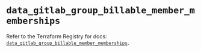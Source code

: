 # `data_gitlab_group_billable_member_memberships`

Refer to the Terraform Registry for docs: [`data_gitlab_group_billable_member_memberships`](https://registry.terraform.io/providers/gitlabhq/gitlab/18.1.1/docs/data-sources/group_billable_member_memberships).
